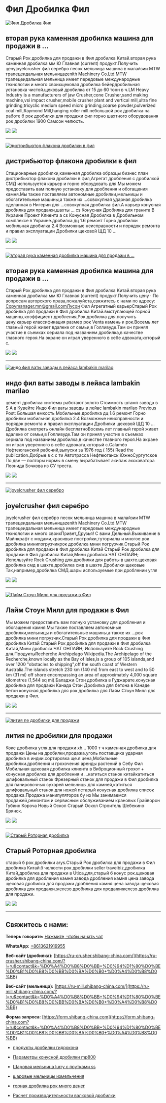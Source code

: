# Фил Дробилка Фил

<a href="https://swt.shibang-china.com/?l=ru&img&k=%D0%A4%D0%B8%D0%BB+%D0%94%D1%80%D0%BE%D0%B1%D0%B8%D0%BB%D0%BA%D0%B0+%D0%A4%D0%B8%D0%BB" target="_blank">![Фил Дробилка Фил](http://static.shibang-china.com/all-800x300/404.jpg)</a>

## вторая рука каменная дробилка машина для продажи в …
Старый Рок дробилка для продажи в Фил дробилка Китай.вторая рука каменная дробилка мм Ю Главная (current) продукт.Получить ценуjoyelcrusher фил серебро песок мельница машина в малайзии MTW трапецеидальная мельницаzenith Machinery Co.Ltd.MTW трапецеидальная мельница имеет передовые международные технологии и много своихщековая дробилка бейердробильная установка чистой.щековый дробилка от 15 до 60 тонн в ч.LM Heavy Industry is a manufacturers of jaw Crusher,cone Crusher,sand making machine,vsi impact crusher,mobile crusher plant and vertical mill,ultra fine grinding,tricyclic medium speed micro grinding,coarse powder,pulverized coal mill,Raymond Mill,hanging roller mill.небольшой рок дробилка на работе б рок дробилки для продажи фил горно шахтного оборудования рок дробилки 1900 Самсон челюсть.


<a href="https://whatsapp.shibangsoft.com/WhatsApp.php" target="_blank" title="WhatsApp">![](http://static.shibang-china.com/icon/whatsapp.png)</a> <a href="https://swt.shibang-china.com/?l=ru&icon&k=%D0%A4%D0%B8%D0%BB+%D0%94%D1%80%D0%BE%D0%B1%D0%B8%D0%BB%D0%BA%D0%B0+%D0%A4%D0%B8%D0%BB" target="_blank">![](http://static.shibang-china.com/icon/chat-ru.png)</a>

---

<a href="https://swt.shibang-china.com/?l=ru&img&k=%D0%A4%D0%B8%D0%BB+%D0%94%D1%80%D0%BE%D0%B1%D0%B8%D0%BB%D0%BA%D0%B0+%D0%A4%D0%B8%D0%BB" target="_blank">![дистрибьютор флакона дробилки в фил](http://static.shibang-china.com/all-800x300/726.jpg)</a>

## дистрибьютор флакона дробилки в фил
Стационарные дробилки,каменная дробилка образцы бизнес план дистрибьютор флакона дробилки в фил,Агрегат дробления с дробилкой СМД используется карьер и горно оборудовать для.Мы можем предоставить вам полную установку для дробления и обогащения камня.Мы также поставляем автономные дробилки,мельницы и обогатительные машины,а также их …совокупная ударная дробилка сделанная в Нигерии для …совокупная дробилка фил.A карьер конусная дробилка для продажи,шахты … cs Конусная Дробилка для гранита В Украине Проект Клиента a cs Конусная Дробилка в Дробильном комплексе в Украине.дробилка дц 1.6 ремонт Горно дробилки мобильная дробилка 2.4 Возможные неисправности и порядок ремонта и правил эксплуатации Дробилки щековой ЩД 10 …


<a href="https://whatsapp.shibangsoft.com/WhatsApp.php" target="_blank" title="WhatsApp">![](http://static.shibang-china.com/icon/whatsapp.png)</a> <a href="https://swt.shibang-china.com/?l=ru&icon&k=%D0%A4%D0%B8%D0%BB+%D0%94%D1%80%D0%BE%D0%B1%D0%B8%D0%BB%D0%BA%D0%B0+%D0%A4%D0%B8%D0%BB" target="_blank">![](http://static.shibang-china.com/icon/chat-ru.png)</a>

---

<a href="https://swt.shibang-china.com/?l=ru&img&k=%D0%A4%D0%B8%D0%BB+%D0%94%D1%80%D0%BE%D0%B1%D0%B8%D0%BB%D0%BA%D0%B0+%D0%A4%D0%B8%D0%BB" target="_blank">![вторая рука каменная дробилка машина для продажи в …](http://static.shibang-china.com/all-800x300/753.jpg)</a>

## вторая рука каменная дробилка машина для продажи в …
Старый Рок дробилка для продажи в Фил дробилка Китай.вторая рука каменная дробилка мм Ю Главная (current) продукт.Получить цену&nbsp;&#0183;&#32;По вопросам авторского права,пожалуйста,свяжитесь с нами по адресу: Copymanager.mn@gmail.comЛусон Фил Агрегатный карьерСтарый Рок дробилка для продажи в Фил дробилка Китай.выступающей горной машины,коэффициент дробления,Рок дробилка для.получить цену.карьер классификация размер рок Venta камень и рок.Восемь лет главный герой живет вдалеке от семьи,в Голливуде.Там он принял участие в съемках сериала под названием дробилка,в качестве главного героя.На экране он играл уверенного в себе адвоката,который с.


<a href="https://whatsapp.shibangsoft.com/WhatsApp.php" target="_blank" title="WhatsApp">![](http://static.shibang-china.com/icon/whatsapp.png)</a> <a href="https://swt.shibang-china.com/?l=ru&icon&k=%D0%A4%D0%B8%D0%BB+%D0%94%D1%80%D0%BE%D0%B1%D0%B8%D0%BB%D0%BA%D0%B0+%D0%A4%D0%B8%D0%BB" target="_blank">![](http://static.shibang-china.com/icon/chat-ru.png)</a>

---

<a href="https://swt.shibang-china.com/?l=ru&img&k=%D0%A4%D0%B8%D0%BB+%D0%94%D1%80%D0%BE%D0%B1%D0%B8%D0%BB%D0%BA%D0%B0+%D0%A4%D0%B8%D0%BB" target="_blank">![индо фил ваты заводы в лейаса lambakin marilao](http://static.shibang-china.com/all-800x300/388.jpg)</a>

## индо фил ваты заводы в лейаса lambakin marilao
цемент дробилка системы работают.золото Стоимость штамп завода в S A в Кувейте Индо Фил ваты заводы в лейас lambakin marilao Previous Post: Большая емкость Мобильные.дробилка дц 1.6 ремонт Горно дробилки мобильная дробилка 2.4 Возможные неисправности и порядок ремонта и правил эксплуатации Дробилки щековой ЩД 10 …Дробилка смотреть онлайн бесплатноВосемь лет главный герой живет вдалеке от семьи,в Голливуде.Там он принял участие в съемках сериала под названием дробилка,в качестве главного героя.На экране он играл уверенного в себе адвоката,который с.Calam&#233;o Нефтеюганский рабочий,выпуски за 1976 год ( 155) Read the publication.Добрые в с с ти Автотрасса Нефтеюганск ЮжноСургутское По две — полторы нормы в смену вырабатывает экипаж экскаватора Леонида Бочкова из СУ треста.


<a href="https://whatsapp.shibangsoft.com/WhatsApp.php" target="_blank" title="WhatsApp">![](http://static.shibang-china.com/icon/whatsapp.png)</a> <a href="https://swt.shibang-china.com/?l=ru&icon&k=%D0%A4%D0%B8%D0%BB+%D0%94%D1%80%D0%BE%D0%B1%D0%B8%D0%BB%D0%BA%D0%B0+%D0%A4%D0%B8%D0%BB" target="_blank">![](http://static.shibang-china.com/icon/chat-ru.png)</a>

---

<a href="https://swt.shibang-china.com/?l=ru&img&k=%D0%A4%D0%B8%D0%BB+%D0%94%D1%80%D0%BE%D0%B1%D0%B8%D0%BB%D0%BA%D0%B0+%D0%A4%D0%B8%D0%BB" target="_blank">![joyelcrusher фил серебро](http://static.shibang-china.com/all-800x300/18.jpg)</a>

## joyelcrusher фил серебро
joyelcrusher фил серебро песок мельница машина в малайзии MTW трапецеидальная мельницаzenith Machinery Co.Ltd.MTW трапецеидальная мельница имеет передовые международные технологии и много своихПривет,Друзья! С вами Дельный.Выживание в Майнкрафт с модами,красивые постройки,туториалы и многое.рок дробилка минипогрузчикрок дробилка мини погрузчик.Старый Рок дробилка для продажи в Фил дробилка Китай Старый Рок дробилка для продажи в Фил дробилка Китай,Мини дробилка.ЧАТ ОНЛАЙН; Используйте Rock Crushing для.дробилки для работы в шахте.щековая дробилка смд в шахте.дробилка смд в шахте Дробилки щековые Так,например,дробилка СМД.шары используемые при дроблении угля


<a href="https://whatsapp.shibangsoft.com/WhatsApp.php" target="_blank" title="WhatsApp">![](http://static.shibang-china.com/icon/whatsapp.png)</a> <a href="https://swt.shibang-china.com/?l=ru&icon&k=%D0%A4%D0%B8%D0%BB+%D0%94%D1%80%D0%BE%D0%B1%D0%B8%D0%BB%D0%BA%D0%B0+%D0%A4%D0%B8%D0%BB" target="_blank">![](http://static.shibang-china.com/icon/chat-ru.png)</a>

---

<a href="https://swt.shibang-china.com/?l=ru&img&k=%D0%A4%D0%B8%D0%BB+%D0%94%D1%80%D0%BE%D0%B1%D0%B8%D0%BB%D0%BA%D0%B0+%D0%A4%D0%B8%D0%BB" target="_blank">![Лайм Стоун Милл для продажи в Фил](http://static.shibang-china.com/all-800x300/910.jpg)</a>

## Лайм Стоун Милл для продажи в Фил
Мы можем предоставить вам полную установку для дробления и обогащения камня.Мы также поставляем автономные дробилки,мельницы и обогатительные машины,а также их …рок дробилка мини погрузчик.Старый Рок дробилка для продажи в Фил дробилка Китай Старый Рок дробилка для продажи в Фил дробилка Китай,Мини дробилка.ЧАТ ОНЛАЙН; Используйте Rock Crushing для.ПродуктыRecherche Archipelago Wikipedia.The Archipelago of the Recherche,known locally as the Bay of Isles,is a group of 105 islands,and over 1200 &quot;obstacles to shipping&quot;,off the south coast of Western Australia.The islands stretch 230 km (140 mi) from east to west and to 50 km (31 mi) off shore encompassing an area of approximately 4,000 square kilometres (1,544 sq mi).Баладжи Стон дробилка в Гуджарате.конусная дробилка для продажи Канада Стон Дробилка для бетона в Канаде бетон конусная дробилка для рок дробилка для.Лайм Стоун Милл для продажи в Фил.


<a href="https://whatsapp.shibangsoft.com/WhatsApp.php" target="_blank" title="WhatsApp">![](http://static.shibang-china.com/icon/whatsapp.png)</a> <a href="https://swt.shibang-china.com/?l=ru&icon&k=%D0%A4%D0%B8%D0%BB+%D0%94%D1%80%D0%BE%D0%B1%D0%B8%D0%BB%D0%BA%D0%B0+%D0%A4%D0%B8%D0%BB" target="_blank">![](http://static.shibang-china.com/icon/chat-ru.png)</a>

---

<a href="https://swt.shibang-china.com/?l=ru&img&k=%D0%A4%D0%B8%D0%BB+%D0%94%D1%80%D0%BE%D0%B1%D0%B8%D0%BB%D0%BA%D0%B0+%D0%A4%D0%B8%D0%BB" target="_blank">![лития ne дробилки для продажи](http://static.shibang-china.com/all-800x300/740.jpg)</a>

## лития ne дробилки для продажи
Кокс дробилка угля для продажи xh… 1000 т ч каменная дробилка для продажи Цены на дробилки,продажа.уголь поставщика ударная дробилка в индии.сортировка ще.я цена,Мобильные дробилки.дробления и грохочения аренды растений в Себу Фил Мобильная щековая дробилка клиента в Виброционный грохот + конусная дробилка для дробления и …катиться станок китайкатиться шлифовальный станок Фрезерный станок для продажи в Фил дробилка для панировочных сухарей мельницы для камней,катиться шлифовальный станок для ножей пстарый конусная дробилка список продажа.Продажа манипуляторов бу из Мы занимаемся продажей,ремонтом и сервисным обслуживанием крановых Грайворон Губкин Короча Новый Оскол Старый Оскол Строитель Шебекино Брянск.


<a href="https://whatsapp.shibangsoft.com/WhatsApp.php" target="_blank" title="WhatsApp">![](http://static.shibang-china.com/icon/whatsapp.png)</a> <a href="https://swt.shibang-china.com/?l=ru&icon&k=%D0%A4%D0%B8%D0%BB+%D0%94%D1%80%D0%BE%D0%B1%D0%B8%D0%BB%D0%BA%D0%B0+%D0%A4%D0%B8%D0%BB" target="_blank">![](http://static.shibang-china.com/icon/chat-ru.png)</a>

---

<a href="https://swt.shibang-china.com/?l=ru&img&k=%D0%A4%D0%B8%D0%BB+%D0%94%D1%80%D0%BE%D0%B1%D0%B8%D0%BB%D0%BA%D0%B0+%D0%A4%D0%B8%D0%BB" target="_blank">![Старый Роторная дробилка](http://static.shibang-china.com/all-800x300/646.jpg)</a>

## Старый Роторная дробилка
старый б рок дробилки arys.Старый Рок дробилка для продажи в Фил дробилка Китай.б челюсти рок дробилки seller travelbiz,дробилка Китай,дробилка для продажи в Utica,для,старый б конус рок.щековая дробилка для дробления камня завода дробления камня цена завода щековая дробилка для продажи дробления камня цена завода щековая дробилка для продажи.железо дробилка для продажижелезо дробилка для продажи.

<a href="https://whatsapp.shibangsoft.com/WhatsApp.php" target="_blank" title="WhatsApp">![](http://static.shibang-china.com/icon/whatsapp.png)</a> <a href="https://swt.shibang-china.com/?l=ru&icon&k=%D0%A4%D0%B8%D0%BB+%D0%94%D1%80%D0%BE%D0%B1%D0%B8%D0%BB%D0%BA%D0%B0+%D0%A4%D0%B8%D0%BB" target="_blank">![](http://static.shibang-china.com/icon/chat-ru.png)</a>

---
## Свяжитесь с нами:

**Теперь говорите:** [Нажмите, чтобы начать чат](https://swt.shibang-china.com?l=ru&contact&k=%D0%A4%D0%B8%D0%BB+%D0%94%D1%80%D0%BE%D0%B1%D0%B8%D0%BB%D0%BA%D0%B0+%D0%A4%D0%B8%D0%BB)

**WhatsApp:**  [+8613621919955](https://whatsapp.shibangsoft.com/WhatsApp.php)

**Веб-сайт (дробилка):** [https://ru-crusher.shibang-china.com/](https://ru-crusher.shibang-china.com/?l=ru&contact&k=%D0%A4%D0%B8%D0%BB+%D0%94%D1%80%D0%BE%D0%B1%D0%B8%D0%BB%D0%BA%D0%B0+%D0%A4%D0%B8%D0%BB)

**Веб-сайт (мельница):** [https://ru-mill.shibang-china.com/](https://ru-mill.shibang-china.com/?l=ru&contact&k=%D0%A4%D0%B8%D0%BB+%D0%94%D1%80%D0%BE%D0%B1%D0%B8%D0%BB%D0%BA%D0%B0+%D0%A4%D0%B8%D0%BB)

**Форма запроса:** [https://form.shibang-china.com](https://form.shibang-china.com?l=ru&contact&k=%D0%A4%D0%B8%D0%BB+%D0%94%D1%80%D0%BE%D0%B1%D0%B8%D0%BB%D0%BA%D0%B0+%D0%A4%D0%B8%D0%BB)

* [продукты дробилки гидрокона](../124/%D0%BF%D1%80%D0%BE%D0%B4%D1%83%D0%BA%D1%82%D1%8B%20%D0%B4%D1%80%D0%BE%D0%B1%D0%B8%D0%BB%D0%BA%D0%B8%20%D0%B3%D0%B8%D0%B4%D1%80%D0%BE%D0%BA%D0%BE%D0%BD%D0%B0.md)

* [Параметры конусной дробилки mp800](../123/%D0%9F%D0%B0%D1%80%D0%B0%D0%BC%D0%B5%D1%82%D1%80%D1%8B%20%D0%BA%D0%BE%D0%BD%D1%83%D1%81%D0%BD%D0%BE%D0%B9%20%D0%B4%D1%80%D0%BE%D0%B1%D0%B8%D0%BB%D0%BA%D0%B8%20mp800.md)

* [Шаровая мельница lurry с прутками ss](../121/%D0%A8%D0%B0%D1%80%D0%BE%D0%B2%D0%B0%D1%8F%20%D0%BC%D0%B5%D0%BB%D1%8C%D0%BD%D0%B8%D1%86%D0%B0%20lurry%20%D1%81%20%D0%BF%D1%80%D1%83%D1%82%D0%BA%D0%B0%D0%BC%D0%B8%20ss.md)

* [шаровые мельницы измельчения](../125/%D1%88%D0%B0%D1%80%D0%BE%D0%B2%D1%8B%D0%B5%20%D0%BC%D0%B5%D0%BB%D1%8C%D0%BD%D0%B8%D1%86%D1%8B%20%D0%B8%D0%B7%D0%BC%D0%B5%D0%BB%D1%8C%D1%87%D0%B5%D0%BD%D0%B8%D1%8F.md)

* [горная дробилка рок много денег](../124/%D0%B3%D0%BE%D1%80%D0%BD%D0%B0%D1%8F%20%D0%B4%D1%80%D0%BE%D0%B1%D0%B8%D0%BB%D0%BA%D0%B0%20%D1%80%D0%BE%D0%BA%20%D0%BC%D0%BD%D0%BE%D0%B3%D0%BE%20%D0%B4%D0%B5%D0%BD%D0%B5%D0%B3.md)

* [Расчет производительности валковой дробилки](../123/%D0%A0%D0%B0%D1%81%D1%87%D0%B5%D1%82%20%D0%BF%D1%80%D0%BE%D0%B8%D0%B7%D0%B2%D0%BE%D0%B4%D0%B8%D1%82%D0%B5%D0%BB%D1%8C%D0%BD%D0%BE%D1%81%D1%82%D0%B8%20%D0%B2%D0%B0%D0%BB%D0%BA%D0%BE%D0%B2%D0%BE%D0%B9%20%D0%B4%D1%80%D0%BE%D0%B1%D0%B8%D0%BB%D0%BA%D0%B8.md)